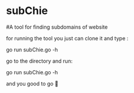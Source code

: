 # subChie



#A tool for finding subdomains of website

for running the tool you just can clone it and type :

go run subChie.go -h



go to the directory and run:

go run subChie.go -h 

and you good to go 🔫
